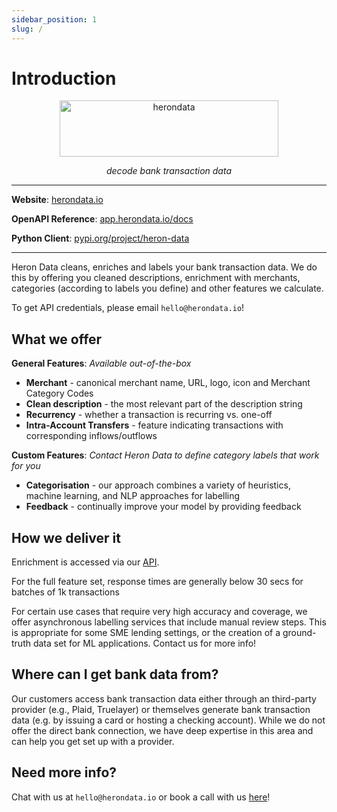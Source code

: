 ```yaml
---
sidebar_position: 1
slug: /
---
```


# Introduction

<p align="center">
  <a href="https://www.herondata.io">
    <img width="350" height="90" src='/img/logo.png' alt='herondata' />
  </a>
</p>
<p align="center"><em>decode bank transaction data</em></p>

---

**Website**: [herondata.io](https://herondata.io)

**OpenAPI Reference**: [app.herondata.io/docs](https://app.herondata.io/docs)

**Python Client**: [pypi.org/project/heron-data](https://pypi.org/project/heron-data/)

---

Heron Data cleans, enriches and labels your bank transaction data. We do this
by offering you cleaned descriptions, enrichment with merchants, categories
(according to labels you define) and other features we calculate.

To get API credentials, please email `hello@herondata.io`!

## What we offer

**General Features**: *Available out-of-the-box*

* **Merchant** - canonical merchant name, URL, logo, icon and Merchant Category Codes
* **Clean description** - the most relevant part of the description string
* **Recurrency** - whether a transaction is recurring vs. one-off
* **Intra-Account Transfers** - feature indicating transactions with corresponding inflows/outflows

**Custom Features**: *Contact Heron Data to define category labels that work for you*

* **Categorisation** - our approach combines a variety of heuristics, machine learning, and NLP approaches for labelling
* **Feedback** - continually improve your model by providing feedback

## How we deliver it

Enrichment is accessed via our [API](/api).
 
For the full feature set, response times are generally below 30 secs for
batches of 1k transactions

For certain use cases that require very high accuracy and coverage, we offer
asynchronous labelling services that include manual review steps. This is
appropriate for some SME lending settings, or the creation of a ground-truth
data set for ML applications. Contact us for more info!

## Where can I get bank data from?

Our customers access bank transaction data either through an third-party
provider (e.g., Plaid, Truelayer) or themselves generate bank transaction data
(e.g. by issuing a card or hosting a checking account). While we do not offer
the direct bank connection, we have deep expertise in this area and can help
you get set up with a provider. 

## Need more info?
Chat with us at `hello@herondata.io` or book a call with us
[here](https://calendly.com/jamieherondata)!
